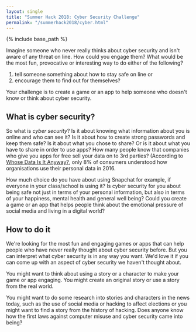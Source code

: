 ```yaml
---
layout: single
title: "Summer Hack 2018: Cyber Security Challenge"
permalink: "/summerhack2018/cyber.html"
---
```

{% include base_path %}

Imagine someone who never really thinks about cyber security and isn't aware of any threat on line. How could you engage them? What would be the most fun, provocative or interesting way to do either of the following?
1. tell someone something about how to stay safe on line or 
2. encourage them to find out for themselves?

Your challenge is to create a game or an app to help someone who doesn't know or think about cyber security. 

## What is cyber security?

So what is *cyber security*? Is it about knowing what information about you is online and who can see it? Is it about how to create strong passwords and keep them safe? Is it about what you chose to share? Or is it about what you have to share in order to use apps? How many people know that companies who give you apps for free sell your data on to 3rd parties? (According to [Whose Data Is It Anyway?](https://exchange.cim.co.uk/thought-leadership/whose-data-is-it-anyway/), only 8% of consumers understood how organisations use their personal data in 2016.  

How much choice do you have about using Snapchat for example, if everyone in your class/school is using it? Is cyber security for you about being safe not just in terms of your personal information, but also in terms of your happiness, mental health and general well being? Could you create a game or an app that helps people think about the emotional pressure of social media and living in a digital world?

## How to do it

We're looking for the most fun and engaging games or apps that can help people who have never really thought about cyber security before. But you can interpret what cyber security is in any way you want. We'd love it if you can come up with an aspect of cyber security we haven't thought about.

You might want to think about using a story or a character to make your game or app engaging. You might create an original story or use a story from the real world.

You might want to do some research into stories and characters in the news today, such as the use of social media or hacking to affect elections or you might want to find a story from the history of hacking. Does anyone know how the first laws against computer misuse and cyber security came into being? 
